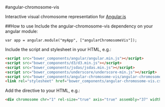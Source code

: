 #angular-chromosome-vis

Interactive visual chromosome representation for [Angular.js](http://angularjs.org/) 

##How to use
Include the angular-chromosome-vis dependency on your angular module:

```
var app = angular.module("myApp", ["angularChromosomeVis"]);
```

Include the script and stylesheet in your HTML, e.g.:

```html
<script src="bower_components/angular/angular.min.js"></script>
<script src="bower_components/d3/d3.min.js"></script>
<script src="bower_components/jsdas/jsdas.min.js"></script>
<script src="bower_components/underscore/underscore-min.js"></script>
<script src="bower_components/angular-chromosome-vis/angular-chromosome-vis.js"></script>
<link rel="stylesheet" href="bower_components/angular-chromosome-vis.css" />
```

Add the directive to your HTML, e.g.:

```html
<div chromosome chr="1" rel-size="true" axis="true" assembly="37" width='850' height="20" mode="multi"></div>
```